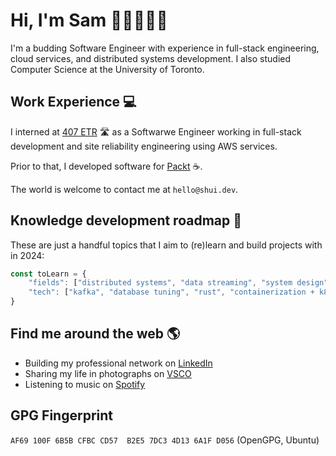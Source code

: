 # Hi, I'm Sam 👋🏼👨🏻‍💻
I'm a budding Software Engineer with experience in full-stack engineering, cloud services, and distributed systems development. I also studied Computer Science at the University of Toronto.


## Work Experience :computer:
I interned at [407 ETR](https://www.407etr.com/en/index.html) 🛣️ as a Softwarwe Engineer working in full-stack development and site reliability engineering using AWS services.

Prior to that, I developed software for [Packt](packt.ca) ☕.

The world is welcome to contact me at `hello@shui.dev`.


## Knowledge development roadmap 🌱
These are just a handful topics that I aim to (re)learn and build projects with in 2024:

```javascript
const toLearn = {
	"fields": ["distributed systems", "data streaming", "system design", "parallel programming"],
	"tech": ["kafka", "database tuning", "rust", "containerization + k8s", "aws", "apache spark", "apache airflow"]
}
```


## Find me around the web :earth_americas:
- Building my professional network on [LinkedIn](https://www.linkedin.com/in/chinghui/)
- Sharing my life in photographs on [VSCO](https://vsco.co/monomedio/gallery)
- Listening to music on [Spotify](https://open.spotify.com/user/1279200303?si=1a20bb3d90154833)


## GPG Fingerprint

```AF69 100F 6B5B CFBC CD57  B2E5 7DC3 4D13 6A1F D056``` (OpenGPG, Ubuntu)
